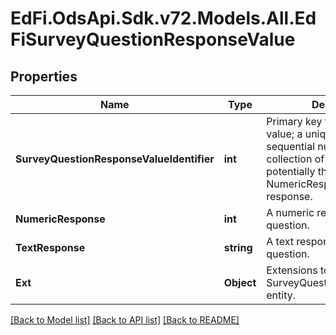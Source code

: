# EdFi.OdsApi.Sdk.v72.Models.All.EdFiSurveyQuestionResponseValue

## Properties

Name | Type | Description | Notes
------------ | ------------- | ------------- | -------------
**SurveyQuestionResponseValueIdentifier** | **int** | Primary key for the response value; a unique, usually sequential numeric value for a collection of responses, or potentially the value of NumericResponse for a single response. | 
**NumericResponse** | **int** | A numeric response to the question. | [optional] 
**TextResponse** | **string** | A text response to the question. | [optional] 
**Ext** | **Object** | Extensions to the SurveyQuestionResponseValue entity. | [optional] 

[[Back to Model list]](../../README.md#documentation-for-models) [[Back to API list]](../../README.md#documentation-for-api-endpoints) [[Back to README]](../../README.md)


